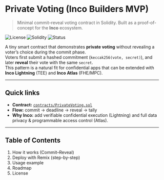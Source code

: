 # Private Voting (Inco Builders MVP)

> Minimal commit–reveal voting contract in Solidity. Built as a proof-of-concept for the **Inco** ecosystem.

![License](https://img.shields.io/badge/license-MIT-informational)
![Solidity](https://img.shields.io/badge/solidity-%5E0.8.20-blue)
![Status](https://img.shields.io/badge/status-MVP-success)

A tiny smart contract that demonstrates **private voting** without revealing a voter’s choice during the commit phase.  
Voters first submit a hashed commitment (`keccak256(vote, secret)`), and later **reveal** their vote with the same `secret`.  
This pattern is a natural fit for confidential apps that can be extended with **Inco Lightning** (TEE) and **Inco Atlas** (FHE/MPC).

---

## Quick links
- **Contract:** [`contracts/PrivateVoting.sol`](contracts/PrivateVoting.sol)  
- **Flow:** commit → deadline → reveal → tally  
- **Why Inco:** add verifiable confidential execution (Lightning) and full data privacy & programmable access control (Atlas).

---

## Table of Contents
1. How it works (Commit–Reveal)  
2. Deploy with Remix (step-by-step)  
3. Usage example  
4. Roadmap  
5. License

